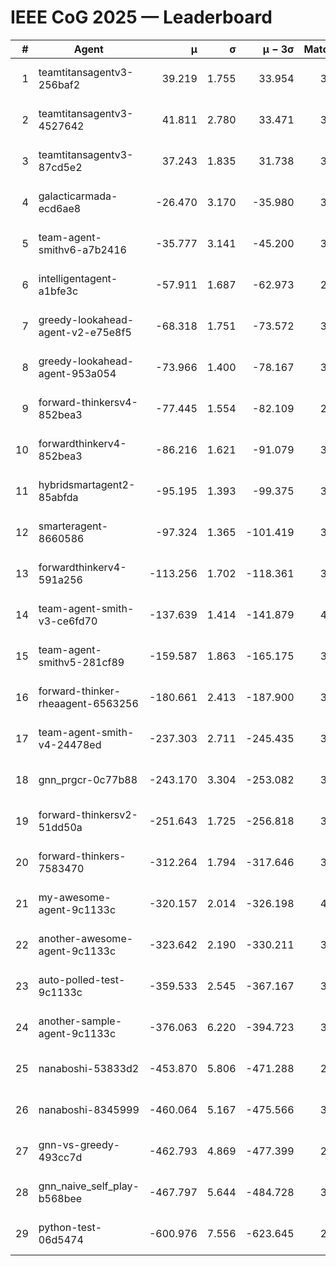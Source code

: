# IEEE CoG 2025 — Leaderboard

| # | Agent | μ | σ | μ − 3σ | Matches | Updated |
|---:|---|---:|---:|---:|---:|---|
| 1 | teamtitansagentv3-256baf2 | 39.219 | 1.755 | 33.954 | 3872 | 2025-08-18 16:27 |
| 2 | teamtitansagentv3-4527642 | 41.811 | 2.780 | 33.471 | 3820 | 2025-08-18 16:27 |
| 3 | teamtitansagentv3-87cd5e2 | 37.243 | 1.835 | 31.738 | 3572 | 2025-08-18 16:27 |
| 4 | galacticarmada-ecd6ae8 | -26.470 | 3.170 | -35.980 | 3760 | 2025-08-18 16:27 |
| 5 | team-agent-smithv6-a7b2416 | -35.777 | 3.141 | -45.200 | 3660 | 2025-08-18 16:27 |
| 6 | intelligentagent-a1bfe3c | -57.911 | 1.687 | -62.973 | 2906 | 2025-08-18 16:27 |
| 7 | greedy-lookahead-agent-v2-e75e8f5 | -68.318 | 1.751 | -73.572 | 3736 | 2025-08-18 16:27 |
| 8 | greedy-lookahead-agent-953a054 | -73.966 | 1.400 | -78.167 | 3556 | 2025-08-18 16:27 |
| 9 | forward-thinkersv4-852bea3 | -77.445 | 1.554 | -82.109 | 2990 | 2025-08-18 16:27 |
| 10 | forwardthinkerv4-852bea3 | -86.216 | 1.621 | -91.079 | 3040 | 2025-08-18 16:27 |
| 11 | hybridsmartagent2-85abfda | -95.195 | 1.393 | -99.375 | 3469 | 2025-08-18 16:27 |
| 12 | smarteragent-8660586 | -97.324 | 1.365 | -101.419 | 3266 | 2025-08-18 16:27 |
| 13 | forwardthinkerv4-591a256 | -113.256 | 1.702 | -118.361 | 3329 | 2025-08-18 16:27 |
| 14 | team-agent-smith-v3-ce6fd70 | -137.639 | 1.414 | -141.879 | 4112 | 2025-08-18 16:27 |
| 15 | team-agent-smithv5-281cf89 | -159.587 | 1.863 | -165.175 | 3820 | 2025-08-18 16:27 |
| 16 | forward-thinker-rheaagent-6563256 | -180.661 | 2.413 | -187.900 | 3342 | 2025-08-18 16:27 |
| 17 | team-agent-smith-v4-24478ed | -237.303 | 2.711 | -245.435 | 3992 | 2025-08-18 16:27 |
| 18 | gnn_prgcr-0c77b88 | -243.170 | 3.304 | -253.082 | 3550 | 2025-08-18 16:27 |
| 19 | forward-thinkersv2-51dd50a | -251.643 | 1.725 | -256.818 | 3682 | 2025-08-18 16:27 |
| 20 | forward-thinkers-7583470 | -312.264 | 1.794 | -317.646 | 3280 | 2025-08-18 16:27 |
| 21 | my-awesome-agent-9c1133c | -320.157 | 2.014 | -326.198 | 4020 | 2025-08-18 16:27 |
| 22 | another-awesome-agent-9c1133c | -323.642 | 2.190 | -330.211 | 3960 | 2025-08-18 16:27 |
| 23 | auto-polled-test-9c1133c | -359.533 | 2.545 | -367.167 | 3000 | 2025-08-18 16:27 |
| 24 | another-sample-agent-9c1133c | -376.063 | 6.220 | -394.723 | 3420 | 2025-08-18 16:27 |
| 25 | nanaboshi-53833d2 | -453.870 | 5.806 | -471.288 | 2800 | 2025-08-18 16:27 |
| 26 | nanaboshi-8345999 | -460.064 | 5.167 | -475.566 | 3180 | 2025-08-18 16:27 |
| 27 | gnn-vs-greedy-493cc7d | -462.793 | 4.869 | -477.399 | 2980 | 2025-08-18 16:27 |
| 28 | gnn_naive_self_play-b568bee | -467.797 | 5.644 | -484.728 | 3180 | 2025-08-18 16:27 |
| 29 | python-test-06d5474 | -600.976 | 7.556 | -623.645 | 2910 | 2025-08-18 16:27 |
